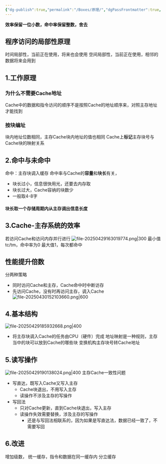 ```yaml
---
{"dg-publish":true,"permalink":"/Boxes/原理/","dgPassFrontmatter":true,"created":"2025-04-29T16:16:01.159+08:00","updated":"2025-05-17T11:15:27.124+08:00"}
---
```


**效率保留一位小数，命中率保留整数，舍去**
## 程序访问的局部性原理
时间局部性，当前正在使用，将来也会使用
空间局部性，当前正在使用，相邻的数据将来会用到

## 1.工作原理
### 为什么不需要Cache地址
Cache中的数据和指令访问的顺序不是按照Cache的地址顺序来，对照主存地址才能找到
### 按块编址
块内地址位数相同，主存Cache块内地址的值也相同
Cache上**标记**主存块号与Cache块的映射关系
## 2.命中与未命中
命中：主存块调入缓存
命中率与Cache的**容量**和**块长**有关，
- 块长过小，信息很快用光，还要去内存取
- 块长过大，Cache容纳的块数少
- 一般取4-8字
#### 块长取一个存储周期内从主存调出信息长度
## 3.Cache-主存系统的效率
若访问Cache和访问内存并行进行
![file-20250429163019774.png|300](/img/user/images/%E5%8E%9F%E7%90%86/file-20250429163019774.png)
最小值tc/tm，命中率为0
最大值1，每次都命中
## 性能提升倍数
分两种策略
- 同时访问Cache和主存，Cache命中时中断访存
- 先访问Cache，没有时再访问主存，调入Cache
![file-20250430152103660.png|600](/img/user/images/%E5%8E%9F%E7%90%86/file-20250430152103660.png)
## 4.基本结构
![file-20250429185932668.png|400](/img/user/images/%E5%8E%9F%E7%90%86/file-20250429185932668.png)
- 将主存块调入Cache的任务由CPU（硬件）完成
地址映射是一种规则，主存当中的块可以放到Cache的哪些块
变换机构主存块号转Cache地址
## 5.读写操作
![file-20250429190138024.png|400](/img/user/images/%E5%8E%9F%E7%90%86/file-20250429190138024.png)
主存Cache一致性问题
 - 写直达，既写入Cache又写入主存
	 - Cache块退出，不用写入主存
	 - 读操作不涉及主存的写操作
- 写回法
	- 只对Cache更新，直到Cache块退出，写入主存
	- 读操作失效需要替换，涉及主存的写操作
		- 还是与写回法相联系的，因为如果是写直达法，数据已经一致了，不需要写回
## 6.改进
增加级数，
统一缓存，指令和数据在同一缓存内
分立缓存
